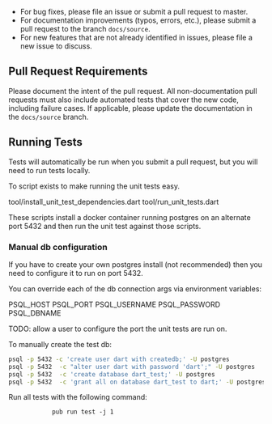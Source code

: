 - For bug fixes, please file an issue or submit a pull request to master. 
- For documentation improvements (typos, errors, etc.), please submit a pull request to the branch `docs/source`.
- For new features that are not already identified in issues, please file a new issue to discuss.

## Pull Request Requirements

Please document the intent of the pull request. All non-documentation pull requests must also include automated tests that cover the new code, including failure cases. If applicable, please update the documentation in the `docs/source` branch.

## Running Tests

Tests will automatically be run when you submit a pull request, but you will need to run tests locally. 

To script exists to make running the unit tests easy.

tool/install_unit_test_dependencies.dart
tool/run_unit_tests.dart

These scripts install a docker container running postgres on an alternate port 5432 and then
run the unit test against those scripts.

### Manual db configuration
If you have to create your own postgres install (not recommended) then you need to configure
it to run on port 5432.

You can override each of the db connection args via environment variables:

PSQL_HOST
PSQL_PORT
PSQL_USERNAME
PSQL_PASSWORD
PSQL_DBNAME


TODO: allow a user to configure the port the unit tests are run on. 

To manually create the test db:

```bash
psql -p 5432 -c 'create user dart with createdb;' -U postgres
psql -p 5432  -c "alter user dart with password 'dart';" -U postgres
psql -p 5432  -c 'create database dart_test;' -U postgres
psql -p 5432  -c 'grant all on database dart_test to dart;' -U postgres
```

Run all tests with the following command:

                pub run test -j 1

